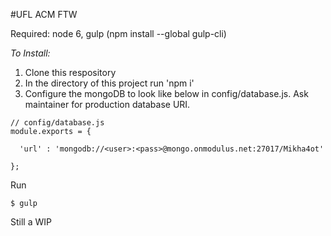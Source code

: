 #UFL ACM FTW

Required:
  node 6, gulp (npm install --global gulp-cli)

*To Install:*  
1.  Clone this respository  
2.  In the directory of this project run 'npm i'  
3.  Configure the mongoDB to look like below in config/database.js. Ask maintainer for production database URI. 
  ```
  // config/database.js
  module.exports = {
  
  	'url' : 'mongodb://<user>:<pass>@mongo.onmodulus.net:27017/Mikha4ot'  
  
  };
  ```
  
  Run
  ```
  $ gulp
  ```

Still a WIP 



